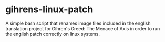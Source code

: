 # gihrens-linux-patch
A simple bash script that renames image files included in the english translation project for Gihren's Greed: The Menace of Axis in order to run the english patch correctly on linux systems. 
